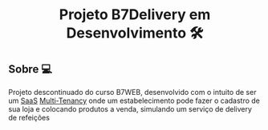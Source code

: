 <h1 align="center">Projeto B7Delivery em Desenvolvimento 🛠 </h1> 

## Sobre 💻
Projeto descontinuado do curso B7WEB, desenvolvido com o intuito de ser um [SaaS](https://www.salesforce.com/br/saas/) [Multi-Tenancy](https://www.medium.com/@edytarcio/arquitetura-multi-tenancy-bb7b47d7ba/) onde um estabelecimento pode fazer o cadastro de sua loja e colocando produtos a venda, simulando um serviço de delivery de refeições

